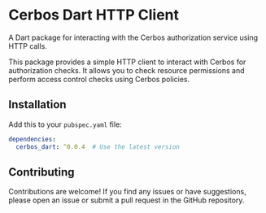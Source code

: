 # Cerbos Dart HTTP Client

A Dart package for interacting with the Cerbos authorization service using HTTP calls.

This package provides a simple HTTP client to interact with Cerbos for authorization checks. It allows you to check resource permissions and perform access control checks using Cerbos policies.

## Installation

Add this to your `pubspec.yaml` file:

```yaml
dependencies:
  cerbos_dart: ^0.0.4  # Use the latest version
```

## Contributing
Contributions are welcome! If you find any issues or have suggestions, please open an issue or submit a pull request in the GitHub repository.